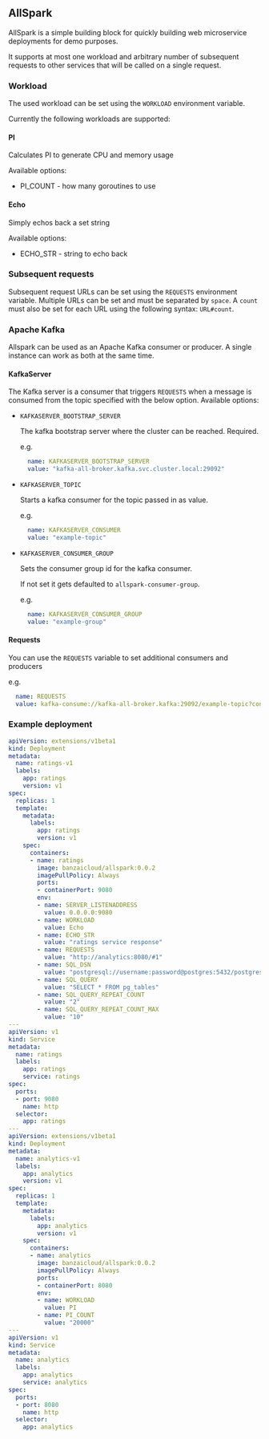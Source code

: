 ## AllSpark

AllSpark is a simple building block for quickly building web microservice deployments for demo purposes.

It supports at most one workload and arbitrary number of subsequent requests to other services that will be called on a single request.

### Workload

The used workload can be set using the `WORKLOAD` environment variable.

Currently the following workloads are supported:

#### PI

Calculates PI to generate CPU and memory usage

Available options:

- PI_COUNT - how many goroutines to use

#### Echo

Simply echos back a set string

Available options:

- ECHO_STR - string to echo back


### Subsequent requests

Subsequent request URLs can be set using the `REQUESTS` environment variable. Multiple URLs can be set and must be separated by `space`. A `count` must also be set for each URL using the following syntax: `URL#count`.

### Apache Kafka

Allspark can be used as an Apache Kafka consumer or producer.
A single instance can work as both at the same time.

#### KafkaServer
The Kafka server is a consumer that triggers `REQUESTS` when a message is consumed from the topic specified with the below option.
Available options:
- `KAFKASERVER_BOOTSTRAP_SERVER`

  The kafka bootstrap server where the cluster can be reached.
  Required.

  e.g.
  ```yaml
    name: KAFKASERVER_BOOTSTRAP_SERVER
    value: "kafka-all-broker.kafka.svc.cluster.local:29092"
  ```
- `KAFKASERVER_TOPIC`

  Starts a kafka consumer for the topic passed in as value.

  e.g.
  ```yaml
    name: KAFKASERVER_CONSUMER
    value: "example-topic"
  ```
- `KAFKASERVER_CONSUMER_GROUP`

  Sets the consumer group id for the kafka consumer.

  If not set it gets defaulted to `allspark-consumer-group`.

  e.g.
  ```yaml
    name: KAFKASERVER_CONSUMER_GROUP
    value: "example-group"
  ```
  
#### Requests
You can use the `REQUESTS` variable to set additional consumers and producers

e.g.
```yaml
  name: REQUESTS
  value: kafka-consume://kafka-all-broker.kafka:29092/example-topic?consumerGroup=allspark-consumer-group kafka-produce://kafka-all-broker.kafka:29092/example-topic?message=example-message#1
```

### Example deployment

```yaml
apiVersion: extensions/v1beta1
kind: Deployment
metadata:
  name: ratings-v1
  labels:
    app: ratings
    version: v1
spec:
  replicas: 1
  template:
    metadata:
      labels:
        app: ratings
        version: v1
    spec:
      containers:
      - name: ratings
        image: banzaicloud/allspark:0.0.2
        imagePullPolicy: Always
        ports:
        - containerPort: 9080
        env:
        - name: SERVER_LISTENADDRESS
          value: 0.0.0.0:9080
        - name: WORKLOAD
          value: Echo
        - name: ECHO_STR
          value: "ratings service response"
        - name: REQUESTS
          value: "http://analytics:8080/#1"
        - name: SQL_DSN
          value: "postgresql://username:password@postgres:5432/postgres?sslmode=allow"
        - name: SQL_QUERY
          value: "SELECT * FROM pg_tables"
        - name: SQL_QUERY_REPEAT_COUNT
          value: "2"
        - name: SQL_QUERY_REPEAT_COUNT_MAX
          value: "10"
---
apiVersion: v1
kind: Service
metadata:
  name: ratings
  labels:
    app: ratings
    service: ratings
spec:
  ports:
  - port: 9080
    name: http
  selector:
    app: ratings
---
apiVersion: extensions/v1beta1
kind: Deployment
metadata:
  name: analytics-v1
  labels:
    app: analytics
    version: v1
spec:
  replicas: 1
  template:
    metadata:
      labels:
        app: analytics
        version: v1
    spec:
      containers:
      - name: analytics
        image: banzaicloud/allspark:0.0.2
        imagePullPolicy: Always
        ports:
        - containerPort: 8080
        env:
        - name: WORKLOAD
          value: PI
        - name: PI_COUNT
          value: "20000"
---
apiVersion: v1
kind: Service
metadata:
  name: analytics
  labels:
    app: analytics
    service: analytics
spec:
  ports:
  - port: 8080
    name: http
  selector:
    app: analytics
```

